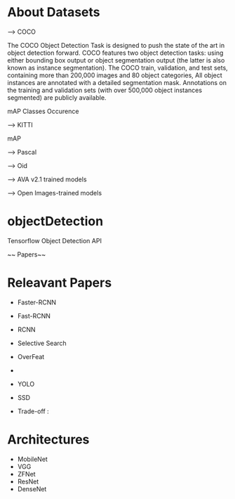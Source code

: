 
# About Datasets

--> COCO

The COCO Object Detection Task is designed to push the state of the art in object detection forward. COCO features two object detection tasks: using either bounding box output or object segmentation output (the latter is also known as instance segmentation). 
The COCO train, validation, and test sets, containing more than 200,000 images and 80 object categories,
All object instances are annotated with a detailed segmentation mask. Annotations on the training and validation sets (with over 500,000 object instances segmented) are publicly available.


mAP
Classes 
Occurence

--> KITTI


mAP

--> Pascal


--> Oid


--> AVA v2.1 trained models


--> Open Images-trained models




# objectDetection
Tensorflow Object Detection API



~~ Papers~~
# Releavant Papers

 - Faster-RCNN
 - Fast-RCNN
 - RCNN
 - Selective Search
 
 - OverFeat
 - 

- YOLO
- SSD

- Trade-off : 

# Architectures

- MobileNet
- VGG
- ZFNet
- ResNet
- DenseNet

